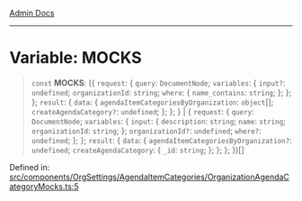 [Admin Docs](/)

***

# Variable: MOCKS

> `const` **MOCKS**: (\{ `request`: \{ `query`: `DocumentNode`; `variables`: \{ `input?`: `undefined`; `organizationId`: `string`; `where`: \{ `name_contains`: `string`; \}; \}; \}; `result`: \{ `data`: \{ `agendaItemCategoriesByOrganization`: `object`[]; `createAgendaCategory?`: `undefined`; \}; \}; \} \| \{ `request`: \{ `query`: `DocumentNode`; `variables`: \{ `input`: \{ `description`: `string`; `name`: `string`; `organizationId`: `string`; \}; `organizationId?`: `undefined`; `where?`: `undefined`; \}; \}; `result`: \{ `data`: \{ `agendaItemCategoriesByOrganization?`: `undefined`; `createAgendaCategory`: \{ `_id`: `string`; \}; \}; \}; \})[]

Defined in: [src/components/OrgSettings/AgendaItemCategories/OrganizationAgendaCategoryMocks.ts:5](https://github.com/PalisadoesFoundation/talawa-admin/blob/main/src/components/OrgSettings/AgendaItemCategories/OrganizationAgendaCategoryMocks.ts#L5)
